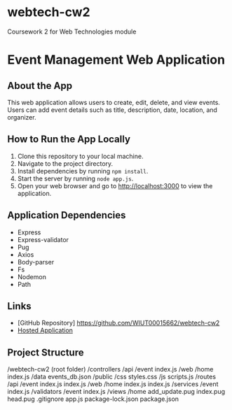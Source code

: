 # webtech-cw2
Coursework 2 for Web Technologies module

# Event Management Web Application

## About the App
This web application allows users to create, edit, delete, and view events. Users can add event details such as title, description, date, location, and organizer.

## How to Run the App Locally
1. Clone this repository to your local machine.
2. Navigate to the project directory.
3. Install dependencies by running `npm install`.
4. Start the server by running `node app.js`.
5. Open your web browser and go to [http://localhost:3000](http://localhost:3000) to view the application.

## Application Dependencies
- Express
- Express-validator
- Pug
- Axios
- Body-parser
- Fs
- Nodemon
- Path

## Links
- [GitHub Repository] https://github.com/WIUT00015662/webtech-cw2
- [Hosted Application](link_to_your_hosted_application)

## Project Structure

/webtech-cw2 (root folder)
    /controllers
        /api
            /event
                index.js
        /web
            /home
                index.js
    /data
        events_db.json
    /public
        /css
            styles.css
        /js
            scripts.js
    /routes
        /api
            /event
                index.js
            index.js
        /web
            /home
                index.js
            index.js
    /services
        /event
            index.js
    /validators
        /event
            index.js
    /views
        /home
            add_update.pug
            index.pug
        head.pug
    .gitignore
    app.js
    package-lock.json
    package.json
  